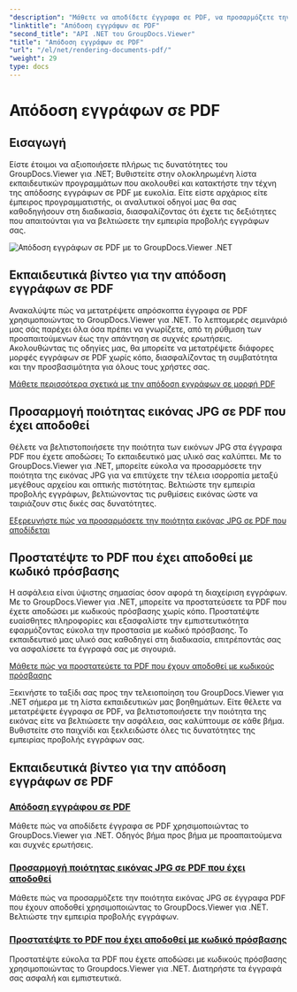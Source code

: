 ```yaml
---
"description": "Μάθετε να αποδίδετε έγγραφα σε PDF, να προσαρμόζετε την ποιότητα εικόνας JPG και να προστατεύετε PDF με κωδικούς πρόσβασης χρησιμοποιώντας το GroupDocs.Viewer για σεμινάρια .NET."
"linktitle": "Απόδοση εγγράφων σε PDF"
"second_title": "API .NET του GroupDocs.Viewer"
"title": "Απόδοση εγγράφων σε PDF"
"url": "/el/net/rendering-documents-pdf/"
"weight": 29
type: docs
---
```

# Απόδοση εγγράφων σε PDF


## Εισαγωγή

Είστε έτοιμοι να αξιοποιήσετε πλήρως τις δυνατότητες του GroupDocs.Viewer για .NET; Βυθιστείτε στην ολοκληρωμένη λίστα εκπαιδευτικών προγραμμάτων που ακολουθεί και κατακτήστε την τέχνη της απόδοσης εγγράφων σε PDF με ευκολία. Είτε είστε αρχάριος είτε έμπειρος προγραμματιστής, οι αναλυτικοί οδηγοί μας θα σας καθοδηγήσουν στη διαδικασία, διασφαλίζοντας ότι έχετε τις δεξιότητες που απαιτούνται για να βελτιώσετε την εμπειρία προβολής εγγράφων σας.

![Απόδοση εγγράφων σε PDF με το GroupDocs.Viewer .NET](/viewer/rendering-documents-pdf/image.png)

## Εκπαιδευτικά βίντεο για την απόδοση εγγράφων σε PDF

Ανακαλύψτε πώς να μετατρέψετε απρόσκοπτα έγγραφα σε PDF χρησιμοποιώντας το GroupDocs.Viewer για .NET. Το λεπτομερές σεμινάριό μας σάς παρέχει όλα όσα πρέπει να γνωρίζετε, από τη ρύθμιση των προαπαιτούμενων έως την απάντηση σε συχνές ερωτήσεις. Ακολουθώντας τις οδηγίες μας, θα μπορείτε να μετατρέψετε διάφορες μορφές εγγράφων σε PDF χωρίς κόπο, διασφαλίζοντας τη συμβατότητα και την προσβασιμότητα για όλους τους χρήστες σας.

[Μάθετε περισσότερα σχετικά με την απόδοση εγγράφων σε μορφή PDF](./render-to-pdf/)

## Προσαρμογή ποιότητας εικόνας JPG σε PDF που έχει αποδοθεί

Θέλετε να βελτιστοποιήσετε την ποιότητα των εικόνων JPG στα έγγραφα PDF που έχετε αποδώσει; Το εκπαιδευτικό μας υλικό σας καλύπτει. Με το GroupDocs.Viewer για .NET, μπορείτε εύκολα να προσαρμόσετε την ποιότητα της εικόνας JPG για να επιτύχετε την τέλεια ισορροπία μεταξύ μεγέθους αρχείου και οπτικής πιστότητας. Βελτιώστε την εμπειρία προβολής εγγράφων, βελτιώνοντας τις ρυθμίσεις εικόνας ώστε να ταιριάζουν στις δικές σας δυνατότητες.

[Εξερευνήστε πώς να προσαρμόσετε την ποιότητα εικόνας JPG σε PDF που αποδίδεται](./adjust-jpg-quality-pdf/)

## Προστατέψτε το PDF που έχει αποδοθεί με κωδικό πρόσβασης

Η ασφάλεια είναι ύψιστης σημασίας όσον αφορά τη διαχείριση εγγράφων. Με το GroupDocs.Viewer για .NET, μπορείτε να προστατεύσετε τα PDF που έχετε αποδώσει με κωδικούς πρόσβασης χωρίς κόπο. Προστατέψτε ευαίσθητες πληροφορίες και εξασφαλίστε την εμπιστευτικότητα εφαρμόζοντας εύκολα την προστασία με κωδικό πρόσβασης. Το εκπαιδευτικό μας υλικό σας καθοδηγεί στη διαδικασία, επιτρέποντάς σας να ασφαλίσετε τα έγγραφά σας με σιγουριά.

[Μάθετε πώς να προστατεύετε τα PDF που έχουν αποδοθεί με κωδικούς πρόσβασης](./protect-pdf/)

Ξεκινήστε το ταξίδι σας προς την τελειοποίηση του GroupDocs.Viewer για .NET σήμερα με τη λίστα εκπαιδευτικών μας βοηθημάτων. Είτε θέλετε να μετατρέψετε έγγραφα σε PDF, να βελτιστοποιήσετε την ποιότητα της εικόνας είτε να βελτιώσετε την ασφάλεια, σας καλύπτουμε σε κάθε βήμα. Βυθιστείτε στο παιχνίδι και ξεκλειδώστε όλες τις δυνατότητες της εμπειρίας προβολής εγγράφων σας.
## Εκπαιδευτικά βίντεο για την απόδοση εγγράφων σε PDF
### [Απόδοση εγγράφου σε PDF](./render-to-pdf/)
Μάθετε πώς να αποδίδετε έγγραφα σε PDF χρησιμοποιώντας το GroupDocs.Viewer για .NET. Οδηγός βήμα προς βήμα με προαπαιτούμενα και συχνές ερωτήσεις.
### [Προσαρμογή ποιότητας εικόνας JPG σε PDF που έχει αποδοθεί](./adjust-jpg-quality-pdf/)
Μάθετε πώς να προσαρμόζετε την ποιότητα εικόνας JPG σε έγγραφα PDF που έχουν αποδοθεί χρησιμοποιώντας το GroupDocs.Viewer για .NET. Βελτιώστε την εμπειρία προβολής εγγράφων.
### [Προστατέψτε το PDF που έχει αποδοθεί με κωδικό πρόσβασης](./protect-pdf/)
Προστατέψτε εύκολα τα PDF που έχετε αποδώσει με κωδικούς πρόσβασης χρησιμοποιώντας το Groupdocs.Viewer για .NET. Διατηρήστε τα έγγραφά σας ασφαλή και εμπιστευτικά.
